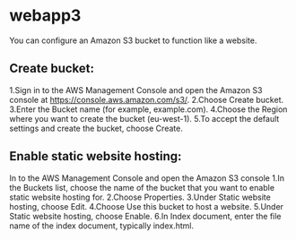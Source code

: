 # webapp3
You can configure an Amazon S3 bucket to function like a website. 

## Create bucket:
1.Sign in to the AWS Management Console and open the Amazon S3 console at https://console.aws.amazon.com/s3/.
2.Choose Create bucket.
3.Enter the Bucket name (for example, example.com).
4.Choose the Region where you want to create the bucket (eu-west-1).
5.To accept the default settings and create the bucket, choose Create.

## Enable static website hosting:
In to the AWS Management Console and open the Amazon S3 console
1.In the Buckets list, choose the name of the bucket that you want to enable static website hosting for.
2.Choose Properties.
3.Under Static website hosting, choose Edit.
4.Choose Use this bucket to host a website.
5.Under Static website hosting, choose Enable.
6.In Index document, enter the file name of the index document, typically index.html.

